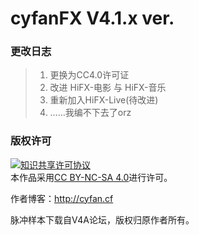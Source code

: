 # cyfanFX V4.1.x ver. #

### 更改日志 ###

> 1. 更换为CC4.0许可证  
> 2. 改进 HiFX-电影 与 HiFX-音乐  
> 3. 重新加入HiFX-Live(待改进)  
> 4. ……我编不下去了orz  

### 版权许可 ###

<a rel="license" href="http://creativecommons.org/licenses/by-nc-sa/4.0/"><img alt="知识共享许可协议" style="border-width:0" src="https://i.creativecommons.org/l/by-nc-sa/4.0/88x31.png" /></a><br />本作品采用<a rel="license" href="http://creativecommons.org/licenses/by-nc-sa/4.0/">CC BY-NC-SA 4.0</a>进行许可。

作者博客：http://cyfan.cf

脉冲样本下载自V4A论坛，版权归原作者所有。
